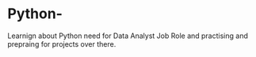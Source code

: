 # Python-
Learnign about Python need for Data Analyst Job Role and practising and prepraing for projects over there.
